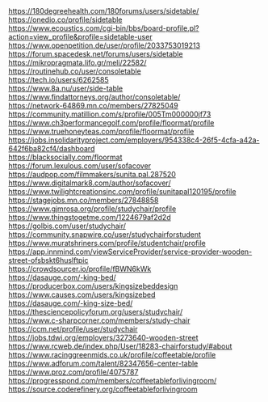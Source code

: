 <html lang="en">
<head>
    <meta charset="UTF-8">
    <meta name="viewport" content="width=device-width, initial-scale=1.0">
    <title> Welcome to Wooden Street's Useful Links </title>
    <meta name="google-site-verification" content="1Xw_L5HFH-w3h3lerU1-vZCS1ZpnexyFjwKa0RiWAT4" />
</head>
<body>
    <a href="https://180degreehealth.com/180forums/users/sidetable/">https://180degreehealth.com/180forums/users/sidetable/</a><br>
    <a href="https://onedio.co/profile/sidetable">https://onedio.co/profile/sidetable</a><br>
    <a href="https://www.ecoustics.com/cgi-bin/bbs/board-profile.pl?action=view_profile&profile=sidetable-user">https://www.ecoustics.com/cgi-bin/bbs/board-profile.pl?action=view_profile&profile=sidetable-user</a><br>
    <a href="https://www.openpetition.de/user/profile/2033753019213">https://www.openpetition.de/user/profile/2033753019213</a><br>
    <a href="https://forum.spacedesk.net/forums/users/sidetable">https://forum.spacedesk.net/forums/users/sidetable</a><br>
    <a href="https://mikropragmata.lifo.gr/meli/22582/">https://mikropragmata.lifo.gr/meli/22582/</a><br>
    <a href="https://routinehub.co/user/consoletable">https://routinehub.co/user/consoletable</a><br>
    <a href="https://tech.io/users/6262585">https://tech.io/users/6262585</a><br>
    <a href="https://www.8a.nu/user/side-table">https://www.8a.nu/user/side-table</a><br>
    <a href="https://www.findattorneys.org/author/consoletable/">https://www.findattorneys.org/author/consoletable/</a><br>
    <a href="https://network-64869.mn.co/members/27825049">https://network-64869.mn.co/members/27825049</a><br>
    <a href="https://community.matillion.com/s/profile/005Tm000000jf73">https://community.matillion.com/s/profile/005Tm000000jf73</a><br>
    <a href="https://www.ch3performancegolf.com/profile/floormat/profile">https://www.ch3performancegolf.com/profile/floormat/profile</a><br>
    <a href="https://www.truehoneyteas.com/profile/floormat/profile">https://www.truehoneyteas.com/profile/floormat/profile</a><br>
    <a href="https://jobs.insolidarityproject.com/employers/954338c4-26f5-4cfa-a42a-642f6ba82cf4/dashboard">https://jobs.insolidarityproject.com/employers/954338c4-26f5-4cfa-a42a-642f6ba82cf4/dashboard</a><br>
    <a href="https://blacksocially.com/floormat">https://blacksocially.com/floormat</a><br>
    <a href="https://forum.lexulous.com/user/sofacover">https://forum.lexulous.com/user/sofacover</a><br>
    <a href="https://audpop.com/filmmakers/sunita.pal.287520">https://audpop.com/filmmakers/sunita.pal.287520</a><br>
    <a href="https://www.digitalmark8.com/author/sofacover/">https://www.digitalmark8.com/author/sofacover/</a><br>
    <a href="https://www.twilightcreationsinc.com/profile/sunitapal120195/profile">https://www.twilightcreationsinc.com/profile/sunitapal120195/profile</a><br>
    <a href="https://stagejobs.mn.co/members/27848858">https://stagejobs.mn.co/members/27848858</a><br>
    <a href="https://www.gjmrosa.org/profile/studychair/profile">https://www.gjmrosa.org/profile/studychair/profile</a><br>
    <a href="https://www.thingstogetme.com/1224679af2d2d">https://www.thingstogetme.com/1224679af2d2d</a><br>
    <a href="https://golbis.com/user/studychair/">https://golbis.com/user/studychair/</a><br>
    <a href="https://community.snapwire.co/user/studychairforstudent">https://community.snapwire.co/user/studychairforstudent</a><br>
    <a href="https://www.muratshriners.com/profile/studentchair/profile">https://www.muratshriners.com/profile/studentchair/profile</a><br>
    <a href="https://app.innmind.com/viewServiceProvider/service-provider-wooden-street-ofsbskt6huslftpic">https://app.innmind.com/viewServiceProvider/service-provider-wooden-street-ofsbskt6huslftpic</a><br>
    <a href="https://crowdsourcer.io/profile/fBWN6kWk">https://crowdsourcer.io/profile/fBWN6kWk</a><br>
    <a href="https://dasauge.com/-king-bed/">https://dasauge.com/-king-bed/</a><br>
    <a href="https://producerbox.com/users/kingsizebeddesign">https://producerbox.com/users/kingsizebeddesign</a><br>
    <a href="https://www.causes.com/users/kingsizebed">https://www.causes.com/users/kingsizebed</a><br>
    <a href="https://dasauge.com/-king-size-bed/">https://dasauge.com/-king-size-bed/</a><br>
    <a href="https://thesciencepolicyforum.org/users/studychair/">https://thesciencepolicyforum.org/users/studychair/</a><br>
    <a href="https://www.c-sharpcorner.com/members/study-chair">https://www.c-sharpcorner.com/members/study-chair</a><br>
    <a href="https://ccm.net/profile/user/studychair">https://ccm.net/profile/user/studychair</a><br>
    <a href="https://jobs.tdwi.org/employers/3273640-wooden-street">https://jobs.tdwi.org/employers/3273640-wooden-street</a><br>
    <a href="https://www.rcweb.de/index.php/User/18283-chairforstudy/#about">https://www.rcweb.de/index.php/User/18283-chairforstudy/#about</a><br>
    <a href="https://www.racinggreenmids.co.uk/profile/coffeetable/profile">https://www.racinggreenmids.co.uk/profile/coffeetable/profile</a><br>
    <a href="https://www.adforum.com/talent/82347656-center-table">https://www.adforum.com/talent/82347656-center-table</a><br>
    <a href="https://www.proz.com/profile/4075787">https://www.proz.com/profile/4075787</a><br>
    <a href="https://progresspond.com/members/coffeetableforlivingroom/">https://progresspond.com/members/coffeetableforlivingroom/</a><br>
    <a href="https://source.coderefinery.org/coffeetableforlivingroom">https://source.coderefinery.org/coffeetableforlivingroom</a><br>
</body>
</html>

